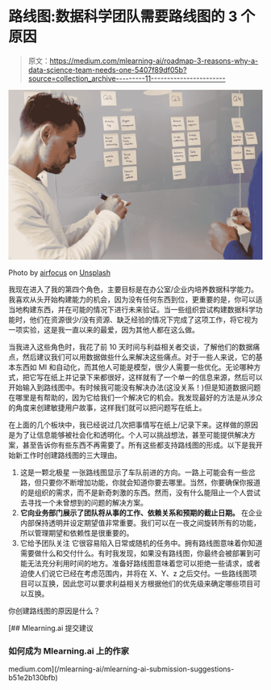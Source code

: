 # 路线图:数据科学团队需要路线图的 3 个原因

> 原文：<https://medium.com/mlearning-ai/roadmap-3-reasons-why-a-data-science-team-needs-one-5407f89df05b?source=collection_archive---------11----------------------->

![](img/72e1a0d57072b8d90223f41c03fb58ed.png)

Photo by [airfocus](https://unsplash.com/@airfocus?utm_source=medium&utm_medium=referral) on [Unsplash](https://unsplash.com?utm_source=medium&utm_medium=referral)

我现在进入了我的第四个角色，主要目标是在办公室/企业内培养数据科学能力。我喜欢从头开始构建能力的机会，因为没有任何东西到位，更重要的是，你可以适当地构建东西，并在可能的情况下进行未来验证。当一些组织尝试构建数据科学功能时，他们在资源很少/没有资源、缺乏经验的情况下完成了这项工作，将它视为一项实验，这是我一直以来的最爱，因为其他人都在这么做。

当我进入这些角色时，我花了前 10 天时间与利益相关者交谈，了解他们的数据痛点，然后建议我们可以用数据做些什么来解决这些痛点。对于一些人来说，它的基本东西如 MI 和自动化，而其他人可能是模型，很少人需要一些优化。无论哪种方式，把它写在纸上并记录下来都很好，这样就有了一个单一的信息来源，然后可以开始输入到路线图中。有时候我可能没有解决办法(这没关系！)但是知道数据问题在哪里是有帮助的，因为它给我们一个解决它的机会。我发现最好的方法是从涉众的角度来创建敏捷用户故事，这样我们就可以把问题写在纸上。

在上面的几个板块中，我已经说过几次把事情写在纸上/记录下来。这样做的原因是为了让信息能够被社会化和透明化。个人可以挑战想法，甚至可能提供解决方案，甚至告诉你有些东西不再需要了。所有这些都支持路线图的形成。以下是我开始新工作时创建路线图的三大理由。

1.  这是一颗北极星
    一张路线图显示了车队前进的方向。一路上可能会有一些岔路，但只要你不断增加功能，你就会知道你要去哪里。当然，你要确保你报道的是组织的需求，而不是新奇刺激的东西。然而，没有什么能阻止一个人尝试去寻找一个未曾想到的问题的解决方案。
2.  **它向业务部门展示了团队将从事的工作、依赖关系和预期的截止日期。**
    在企业内部保持透明并设定期望值非常重要。我们可以在一夜之间旋转所有的功能，所以管理期望和依赖性是很重要的。
3.  它给予团队关注
    它很容易陷入日常或随机的任务中。拥有路线图意味着你知道需要做什么和交付什么。有时我发现，如果没有路线图，你最终会被部署到可能无法充分利用时间的地方。准备好路线图意味着您可以拒绝一些请求，或者迫使人们说它已经在考虑范围内，并将在 X、Y、z 之后交付。一些路线图项目可以互换，因此您可以要求利益相关方根据他们的优先级来确定哪些项目可以互换。

你创建路线图的原因是什么？

[](/mlearning-ai/mlearning-ai-submission-suggestions-b51e2b130bfb) [## Mlearning.ai 提交建议

### 如何成为 Mlearning.ai 上的作家

medium.com](/mlearning-ai/mlearning-ai-submission-suggestions-b51e2b130bfb)